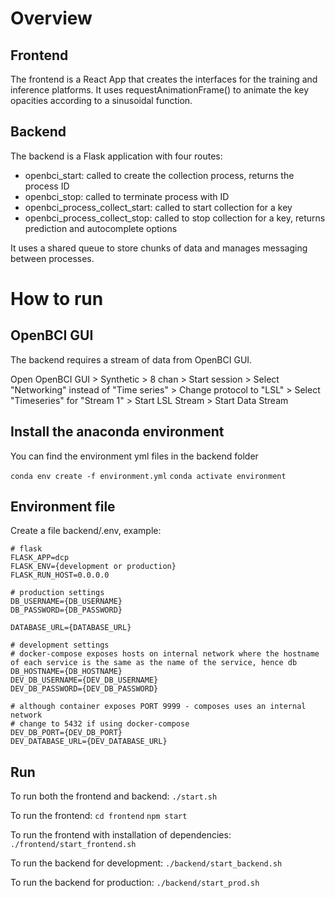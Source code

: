 # Overview

## Frontend
The frontend is a React App that creates the interfaces for the training and inference platforms. It uses requestAnimationFrame() to animate the key opacities according to a sinusoidal function.

## Backend
The backend is a Flask application with four routes:
- openbci_start: called to create the collection process, returns the process ID
- openbci_stop: called to terminate process with ID
- openbci_process_collect_start: called to start collection for a key
- openbci_process_collect_stop: called to stop collection for a key, returns prediction and autocomplete options

It uses a shared queue to store chunks of data and manages messaging between processes.

# How to run

## OpenBCI GUI

The backend requires a stream of data from OpenBCI GUI. 

Open OpenBCI GUI > Synthetic > 8 chan > Start session > Select "Networking" instead of "Time series" > Change protocol to "LSL" > Select "Timeseries" for "Stream 1" > Start LSL Stream > Start Data Stream 

## Install the anaconda environment

You can find the environment yml files in the backend folder

`conda env create -f environment.yml`
`conda activate environment`

## Environment file

Create a file backend/.env, example:

```
# flask
FLASK_APP=dcp
FLASK_ENV={development or production}
FLASK_RUN_HOST=0.0.0.0

# production settings
DB_USERNAME={DB_USERNAME}
DB_PASSWORD={DB_PASSWORD}

DATABASE_URL={DATABASE_URL}

# development settings
# docker-compose exposes hosts on internal network where the hostname of each service is the same as the name of the service, hence db
DB_HOSTNAME={DB_HOSTNAME}
DEV_DB_USERNAME={DEV_DB_USERNAME}
DEV_DB_PASSWORD={DEV_DB_PASSWORD}

# although container exposes PORT 9999 - composes uses an internal network
# change to 5432 if using docker-compose
DEV_DB_PORT={DEV_DB_PORT}
DEV_DATABASE_URL={DEV_DATABASE_URL}
```

## Run

To run both the frontend and backend:
`./start.sh`

To run the frontend:
`cd frontend`
`npm start`

To run the frontend with installation of dependencies:
`./frontend/start_frontend.sh`

To run the backend for development:
`./backend/start_backend.sh`

To run the backend for production:
`./backend/start_prod.sh`
